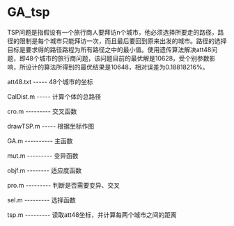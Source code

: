 # GA_tsp
TSP问题是指假设有一个旅行商人要拜访n个城市，他必须选择所要走的路径，路径的限制是每个城市只能拜访一次，而且最后要回到原来出发的城市。路径的选择目标是要求得的路径路程为所有路径之中的最小值。使用遗传算法解决att48问题，即48个城市的旅行商问题，该问题目前的最优解是10628，受个别参数影响，所设计的算法所得到的最优结果是10648，相对误差为0.18818216%。

att48.txt ----- 48个城市的坐标

CalDist.m ----- 计算个体的总路径

cro.m --------- 交叉函数

drawTSP.m ----- 根据坐标作图

GA.m ---------- 主函数

mut.m --------- 变异函数

objf.m -------- 适应度函数

pro.m --------- 判断是否需要变异、交叉

sel.m --------- 选择函数

tsp.m --------- 读取att48坐标，并计算每两个城市之间的距离
